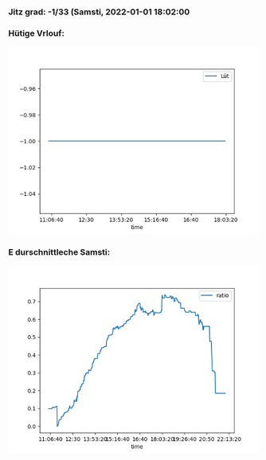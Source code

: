 ### Jitz grad: -1/33 (Samsti, 2022-01-01 18:02:00

### Hütige Vrlouf:
![Graph](Today.png)

### E durschnittleche Samsti:
![Graph](Samsti.png)